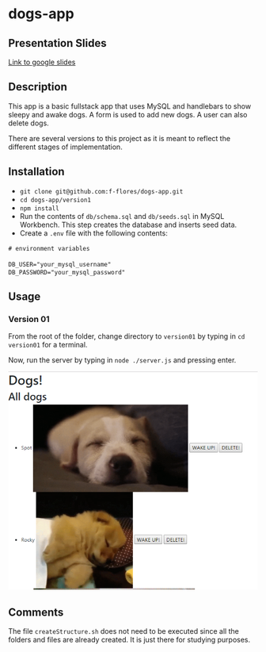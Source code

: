 # dogs-app

## Presentation Slides
<a href="https://docs.google.com/presentation/d/1JD8qXCBsQB4RrjmVpcRj9VVzl0lWYzydTSoZLKXKIxM/edit?usp=sharing" target="_blank">Link to google slides</a>


## Description
This app is a basic fullstack app that uses MySQL and handlebars to show
sleepy and awake dogs. A form is used to add new dogs. A user can also
delete dogs.

There are several versions to this project as it is meant to reflect the
different stages of implementation.

## Installation
* `git clone git@github.com:f-flores/dogs-app.git`
* `cd dogs-app/version1`
* `npm install`
* Run the contents of `db/schema.sql` and `db/seeds.sql` in MySQL Workbench. This step creates the database and inserts seed data.
* Create a `.env` file with the following contents:

```
# environment variables

DB_USER="your_mysql_username"
DB_PASSWORD="your_mysql_password"
```

## Usage
### Version 01
From the root of the folder, change directory to `version01` by typing
in `cd version01` for a terminal.

Now, run the server by typing in `node ./server.js` and pressing enter.

![alt text](./README_images/dogsVersion01.png "Dogs App first version")


## Comments
The file `createStructure.sh` does not need to be executed since all the
folders and files are already created. It is just there for studying purposes.
